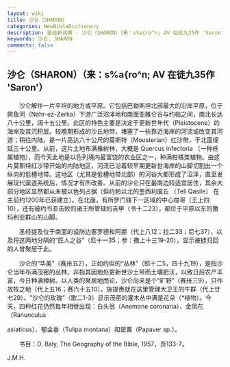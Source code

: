 ```yaml
---
layout: wiki
title: 沙仑（SHARON）
categories: NewBibleDictionary
description: 圣经新词典 - 沙仑（SHARON）（来：s%a{ro^n; AV 在徒九35作 'Saron'）
keywords: 沙仑, SHARON
comments: false
---
```


## 沙仑（SHARON）（来：s%a{ro^n; AV 在徒九35作 'Saron'）

　　沙仑解作一片平坦的地方或平原。它包括巴勒斯坦北部最大的沿岸平原，位于鳄鱼河（Nahr-ez-Zerka）下游广泛沼泽地和南面亚雅仑谷与约帕之间，南北长达八十公里，阔十五公里。此区的特色主要是决定于更新世年代（Pleistocene）的海岸及其沉积层。较晚期形成的沙丘地带，堵塞了一些靠近海岸的河流或改变其河道；稍往内陆，是一片高达六十公尺的莫斯特（Mousterian）红沙带，于北面绵延三十公里。从前，这片土地布满橡树林，大概是 Quercus infectoria 〔一种栎属植物〕，而今天此地是以色列境内最富饶的农业区之一，种满柑橘类植物。由这片莫斯特红沙带开始的内陆地区，河流已沿着较早期更新世海岸的山脚切割出一个纵向的低槽地带。这地区（尤其是低槽地带北部）的河谷大都形成了沼泽，直至发展现代渠道系统后，情况才有所改善。从前的沙仑只在最南边较适宜居住，其余大部分地区显然都从未被以色列占据（但约帕以北的奎西利废丘 〔Tell Qasile〕 在主前约1200年已获建立）。在北面，有所罗门辖下一区域的中心梭哥（王上四10），还有被约书亚击败的诸王所管辖的吉甲（书十二23），都位于平原以东的撒玛利亚群山的山脚。

　　圣经提及位于南面的设防边塞罗德和阿挪（代上八12；拉二33；尼七37），以及将这两地分隔的“匠人之谷”（尼十一35；参：撒上十三19-20），显示被掳归回的人曾聚居于此。

　　沙仑的“华美”（赛卅五2），正如约但的“丛林”（耶十二5，四十九19），是指沙仑当年布满茂密的丛林，非指其因地处更新世沙土带而土壤肥沃，以致日后农产丰富，今日种满橙树。以人类的聚居地而论，沙仑向来是个“旷野”（赛卅三9），只作放牧之地（代上五16；赛六十五10）。施提赉就在这里管理大卫王的牛群（代上廿七29）。“沙仑的玫瑰”（歌二1-3）显示茂密的灌木丛中满是花朵（*植物）。今天，四种红花仍然每年相继出现：白头翁（Anemone coronaria）、金凤花（Ranunculus

asiaticus）、郁金香（Tulipa montana）和罂粟（Papaver sp.）。

　　书目：D. Baly, The Geography of the Bible, 1957，页133-7。

J.M.H.








